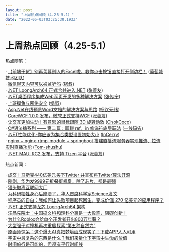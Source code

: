 ```yaml
---
layout: post
title: "上周热点回顾（4.25-5.1）"
date: "2022-05-03T03:25:30.193Z"
---
```

上周热点回顾（4.25-5.1）
================

热点随笔：

· [【前端干货】别再羡慕别人的Excel啦，教你点击按钮直接打开侧边栏！](https://www.cnblogs.com/powertoolsteam/archive/2022/04/27/16198650.html) ([葡萄城技术团队](https://www.cnblogs.com/powertoolsteam/))  
· [微信聊天内容可以被监听吗](https://www.cnblogs.com/uncleguo/archive/2022/04/29/16203462.html) ([锅叔](https://www.cnblogs.com/uncleguo/))  
· [.NET LoongArch64 正式合并进入.NET](https://www.cnblogs.com/shanyou/archive/2022/04/27/16199284.html) ([张善友](https://www.cnblogs.com/shanyou/))  
· [.NET桌面程序集成Web网页开发的多种解决方案](https://www.cnblogs.com/SavionZhang/archive/2022/04/26/16194142.html) ([张传宁](https://www.cnblogs.com/SavionZhang/))  
· [上班摸鱼与网络安全](https://www.cnblogs.com/uncleguo/archive/2022/04/27/16195011.html) ([锅叔](https://www.cnblogs.com/uncleguo/))  
· [Asp.Net在线预览Word文档的解决方案与思路](https://www.cnblogs.com/cool-net/archive/2022/04/25/16191068.html) ([畅饮无绪](https://www.cnblogs.com/cool-net/))  
· [CoreWCF 1.0.0 发布，微软正式支持WCF](https://www.cnblogs.com/shanyou/archive/2022/04/29/16205321.html) ([张善友](https://www.cnblogs.com/shanyou/))  
· [让交互更加生动！有意思的鼠标跟随 3D 旋转动效](https://www.cnblogs.com/coco1s/archive/2022/04/26/16194072.html) ([ChokCoco](https://www.cnblogs.com/coco1s/))  
· [C#语法糖系列 —— 第二篇：聊聊 ref，in 修饰符底层玩法](https://www.cnblogs.com/huangxincheng/archive/2022/04/25/16188769.html) ([一线码农](https://www.cnblogs.com/huangxincheng/))  
· [.NET性能优化-你应该为集合类型设置初始大小](https://www.cnblogs.com/InCerry/archive/2022/04/27/Dotnet-Opt-Perf-You-Should-Set-Capacity-For-Collection.html) ([InCerry](https://www.cnblogs.com/InCerry/))  
· [nginx + nginx-rtmp-module + springboot 搭建直播流服务器实现推流、拉流实时直播功能](https://www.cnblogs.com/Tom-shushu/archive/2022/04/28/16201229.html) ([Tom-shushu](https://www.cnblogs.com/Tom-shushu/))  
· [.NET MAUI RC2 发布，支持 Tizen 平台](https://www.cnblogs.com/shanyou/archive/2022/04/28/16201818.html) ([张善友](https://www.cnblogs.com/shanyou/))

热点新闻：

· [成交！马斯克440亿美元买下Twitter 并宣布将Twitter算法开源](https://news.cnblogs.com/n/719588/)  
· [刚刚，华为发9999元折叠屏机皇，除了芯片，都是最强](https://news.cnblogs.com/n/719829/)  
· [猎头撤离互联网大厂](https://news.cnblogs.com/n/719749/)  
· [为科研牺牲身心后崩溃了，华人首席科学家Science发文](https://news.cnblogs.com/n/719544/)  
· [程序员的自白：我如何让失败项目起死回生，变成价值 270 亿美元的应用程序？](https://news.cnblogs.com/n/719547/)  
· [.NET 正式支持龙芯 LoongArch64 架构](https://news.cnblogs.com/n/719825/)  
· [汪品先院士：中国搞文科和理科分离是一大败笔，阻碍创新！](https://news.cnblogs.com/n/719566/)  
· [为什么Roblox会给单个开发者开出800万年薪？](https://news.cnblogs.com/n/719891/)  
· [大型强子对撞机再次重启探索“第五种自然力”](https://news.cnblogs.com/n/719589/)  
· [原画师惊呆：这个爆火AI真把梦境画成现实了！下载APP人人可用](https://news.cnblogs.com/n/719737/)  
· [宇宙中最复杂的东西是什么？我们来量化下宇宙中生命的价值](https://news.cnblogs.com/n/719510/)  
· [时间旅行是可能的，但须有平行时间线](https://news.cnblogs.com/n/719790/)